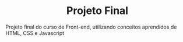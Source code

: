 <h1 align="center"> Projeto Final </h1>

Projeto final do curso de Front-end, utilizando conceitos aprendidos de HTML, CSS e Javascript
